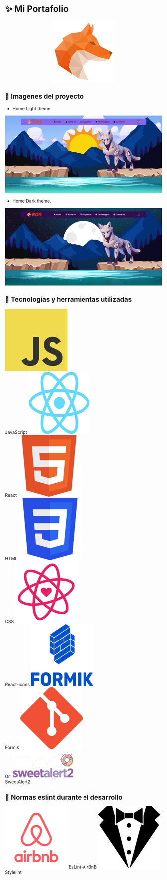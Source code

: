 # ✨ Mi Portafolio

<p align="center">
  <img height="200" width="200" src="./src/img/logo-edr.svg" />
</p>

## 🔶 Imagenes del proyecto

- Home Light theme.

<img src="./img-readme/portfolio-light.png">

- Home Dark theme.

<img src="./img-readme/portfolio-dark.png">

## 🔶 Tecnologías y herramientas utilizadas

<div display="flex" flex-wrap="wrap">
  <label margin="50">
    <img height="200" width="200" src="./img-readme/JavaScript.png">
    <br>
    <span align="center">JavaScript</span>
  </label>

  <label margin="50">
    <img height="200" width="200" src="./img-readme/react.png">
    <br>
    <span align="center">React</span>
  </label>

  <label margin="50">
    <img height="200" width="200" src="./img-readme/html.png">
    <br>
    <span align="center">HTML</span>
  </label>

  <label margin="50">
    <img height="200" width="200" src="./img-readme/css.png">
    <br>
    <span align="center">CSS</span>
  </label>

  <label margin="50">
    <img height="200" width="200" src="./img-readme/react-icons.png">
    <br>
    <span align="center">React-icons</span>
  </label>

  <label margin="50">
    <img height="200" width="200" src="./img-readme/formik.png">
    <br>
    <span align="center">Formik</span>
  </label>

  <label margin="50">
    <img height="200" width="200" src="./img-readme/git.png">
    <br>
    <span align="center">Git</span>
  </label>

  <label margin="50">
    <img height="90" width="200" src="./img-readme/sweetAlert2.png">
    <br>
    <span align="center">SweetAlert2</span>
  </label>
</div>

## 🔶 Normas eslint durante el desarrollo

<label margin="50">
  <img height="200" width="200" src="./img-readme/eslint-airbnb.png">
  <span align="center">EsLint-AirBnB</span>
</label>

<label margin="50">
  <img height="200" width="200" src="./img-readme/stylelint.png">
  <span align="center">Stylelint</span>
</label>